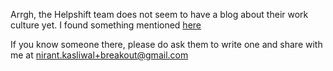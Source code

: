 Arrgh, the Helpshift team does not seem to have a blog about their work culture yet. I found something mentioned [here](https://prasoonk.wordpress.com/tag/company-culture/) 

If you know someone there, please do ask them to write one and share with me at nirant.kasliwal+breakout@gmail.com
